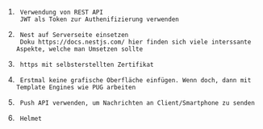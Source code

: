 1)		Verwendung von REST API
		JWT als Token zur Authenifizierung verwenden

2)		Nest auf Serverseite einsetzen
		Doku https://docs.nestjs.com/ hier finden sich viele interssante Aspekte, welche man Umsetzen sollte

3)		https mit selbsterstellten Zertifikat

4)		Erstmal keine grafische Oberfläche einfügen. Wenn doch, dann mit Template Engines wie PUG arbeiten

5)		Push API verwenden, um Nachrichten an Client/Smartphone zu senden

6)		Helmet



